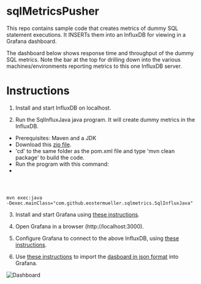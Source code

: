 # sqlMetricsPusher
This repo contains sample code that creates metrics of dummy SQL statement executions.  It INSERTs them into an InfluxDB for viewing in a Grafana dashboard.

The dashboard below shows response time and throughput of the dummy SQL metrics.
Note the bar at the top for drilling down into the various machines/environments reporting metrics to this one InfluxDB server.

# Instructions
1) Install and start InfluxDB on localhost.

2) Run the SqlInfluxJava java program.  It will create dummy metrics in the InfluxDB.  
* Prerequisites:  Maven and a JDK
* Download this [zip file](https://github.com/eostermueller/sqlMetricsPusher/archive/master.zip).
* 'cd' to the same folder as the pom.xml file and type 'mvn clean package' to build the code.
* Run the program with this command:
* <code>
mvn exec:java -Dexec.mainClass="com.github.eostermueller.sqlmetrics.SqlInfluxJava"
</code>

3) Install and start Grafana using [these instructions](http://docs.grafana.org/installation/installation/).

4) Open Grafana in a browser (http://localhost:3000).

5) Configure Grafana to connect to the above InfluxDB, using [these instructions](http://docs.grafana.org/datasources/influxdb/).

6) Use [these instructions](http://docs.grafana.org/reference/export_import/) to import the [dasboard in json format](https://github.com/eostermueller/sqlMetricsPusher/raw/master/src/main/resources/grafanaSqlDashboard.json) into Grafana.

![Dashboard](https://cloud.githubusercontent.com/assets/175773/9430473/8fb4e5d4-49bc-11e5-9f26-176a730b3f76.png)
